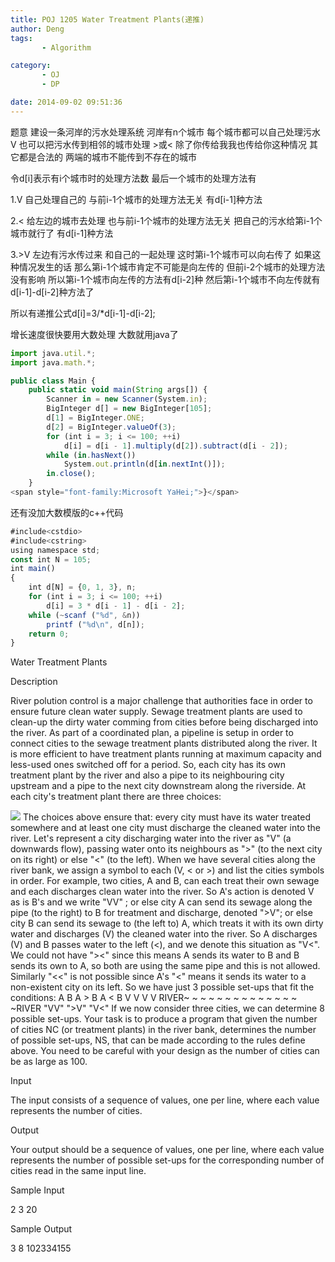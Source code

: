 ```yaml
---
title: POJ 1205 Water Treatment Plants(递推)
author: Deng
tags: 
       - Algorithm

category: 
       - OJ
       - DP

date: 2014-09-02 09:51:36
---
```

题意 建设一条河岸的污水处理系统 河岸有n个城市 每个城市都可以自己处理污水 V 也可以把污水传到相邻的城市处理 >或< 除了你传给我我也传给你这种情况 其它都是合法的 两端的城市不能传到不存在的城市

令d[i]表示有i个城市时的处理方法数 最后一个城市的处理方法有

1.V 自己处理自己的 与前i-1个城市的处理方法无关 有d[i-1]种方法

2.< 给左边的城市去处理 也与前i-1个城市的处理方法无关 把自己的污水给第i-1个城市就行了 有d[i-1]种方法

3.>V 左边有污水传过来 和自己的一起处理 这时第i-1个城市可以向右传了 如果这种情况发生的话 那么第i-1个城市肯定不可能是向左传的 但前i-2个城市的处理方法没有影响 所以第i-1个城市向左传的方法有d[i-2]种 然后第i-1个城市不向左传就有d[i-1]-d[i-2]种方法了

所以有递推公式d[i]=3/*d[i-1]-d[i-2];

增长速度很快要用大数处理 大数就用java了

```js 
import java.util.*;
import java.math.*;

public class Main {
	public static void main(String args[]) {
		Scanner in = new Scanner(System.in);
		BigInteger d[] = new BigInteger[105];
		d[1] = BigInteger.ONE;
		d[2] = BigInteger.valueOf(3);
		for (int i = 3; i <= 100; ++i)
			d[i] = d[i - 1].multiply(d[2]).subtract(d[i - 2]);
		while (in.hasNext())
			System.out.println(d[in.nextInt()]);
		in.close();
	}
<span style="font-family:Microsoft YaHei;">}</span>
```
还有没加大数模版的c++代码

```js 
#include<cstdio>
#include<cstring>
using namespace std;
const int N = 105;
int main()
{
    int d[N] = {0, 1, 3}, n;
    for (int i = 3; i <= 100; ++i)
        d[i] = 3 * d[i - 1] - d[i - 2];
    while (~scanf ("%d", &n))
        printf ("%d\n", d[n]);
    return 0;
}
```

Water Treatment Plants

Description

River polution control is a major challenge that authorities face in order to ensure future clean water supply. Sewage treatment plants are used to clean-up the dirty water comming from cities before being discharged into the river.
As part of a coordinated plan, a pipeline is setup in order to connect cities to the sewage treatment plants distributed along the river. It is more efficient to have treatment plants running at maximum capacity and less-used ones switched off for a period. So, each city has its own treatment plant by the river and also a pipe to its neighbouring city upstream and a pipe to the next city downstream along the riverside. At each city's treatment plant there are three choices:

![](../images/es-1205_1.jpg.png)
The choices above ensure that:
every city must have its water treated somewhere and
at least one city must discharge the cleaned water into the river.
Let's represent a city discharging water into the river as "V" (a downwards flow), passing water onto its neighbours as ">" (to the next city on its right) or else "<" (to the left). When we have several cities along the river bank, we assign a symbol to each (V, < or >) and list the cities symbols in order. For example, two cities, A and B, can
each treat their own sewage and each discharges clean water into the river. So A's action is denoted V as is B's and we write "VV" ;
or else city A can send its sewage along the pipe (to the right) to B for treatment and discharge, denoted ">V";
or else city B can send its sewage to (the left to) A, which treats it with its own dirty water and discharges (V) the cleaned water into the river. So A discharges (V) and B passes water to the left (<), and we denote this situation as "V<".
We could not have "><" since this means A sends its water to B and B sends its own to A, so both are using the same pipe and this is not allowed. Similarly "<<" is not possible since A's "<" means it sends its water to a non-existent city on its left.
So we have just 3 possible set-ups that fit the conditions:
 A B A > B A < B V V V V RIVER~ ~ ~ ~ ~ ~ ~ ~ ~ ~ ~ ~ ~ ~ ~RIVER "VV" ">V" "V<"
If we now consider three cities, we can determine 8 possible set-ups.
Your task is to produce a program that given the number of cities NC (or treatment plants) in the river bank, determines the number of possible set-ups, NS, that can be made according to the rules define above.
You need to be careful with your design as the number of cities can be as large as 100.

Input

The input consists of a sequence of values, one per line, where each value represents the number of cities.

Output

Your output should be a sequence of values, one per line, where each value represents the number of possible set-ups for the corresponding number of cities read in the same input line.

Sample Input

2 3 20

Sample Output

3 8 102334155